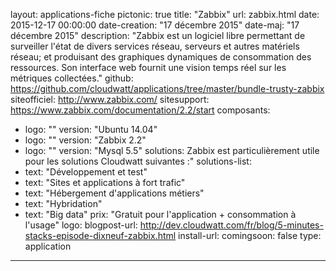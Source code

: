 layout: applications-fiche
pictonic: true
title: "Zabbix"
url: zabbix.html
date: 2015-12-17 00:00:00
date-creation: "17 décembre 2015"
date-maj: "17 décembre 2015"
description: "Zabbix est un logiciel libre permettant de surveiller l'état de divers services réseau, serveurs et autres matériels réseau; et produisant des graphiques dynamiques de consommation des ressources. Son interface web fournit une vision temps réel sur les métriques collectées."
github: https://github.com/cloudwatt/applications/tree/master/bundle-trusty-zabbix
siteofficiel: http://www.zabbix.com/
sitesupport: https://www.zabbix.com/documentation/2.2/start
composants:
 - logo: ""
   version: "Ubuntu 14.04"
 - logo: ""
   version: "Zabbix 2.2"
 - logo: ""
   version: "Mysql 5.5"
solutions: Zabbix est particulièrement utile pour les solutions Cloudwatt suivantes :"
solutions-list: 
 - text: "Développement et test"
 - text: "Sites et applications à fort trafic"
 - text: "Hébergement d'applications métiers"
 - text: "Hybridation"
 - text: "Big data"
prix: "Gratuit pour l'application + consommation à l'usage"
logo: 
blogpost-url: http://dev.cloudwatt.com/fr/blog/5-minutes-stacks-episode-dixneuf-zabbix.html
install-url:
comingsoon: false
type: application
---
